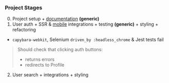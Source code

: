### Project Stages

0. Project setup + [documentation](https://github.com/English3000/Intro-to-Coding/tree/master) **(generic)**
1. User auth + SSR & [mobile](https://github.com/English3000/crdwk-app) integrations + testing **(generic)** + styling + refactoring
  * `capybara-webkit`, Selenium `driven_by :headless_chrome` & Jest tests fail
  > Should check that clicking auth buttons:
  >* returns errors
  >* redirects to Profile

2. User search + integrations + styling
